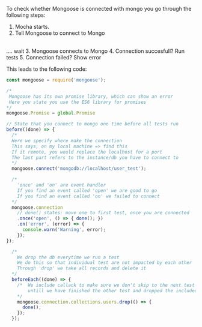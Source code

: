 To check whether Mongoose is connected with mongo you go through the following steps:
1. Mocha starts.
2. Tell Mongoose to connect to Mongo 
<br/>
.... wait
3. Mongoose connects to Mongo
4. Connection succesfull? Run tests
5. Connection failed? Show error

This leads to the following code:
```js
const mongoose = require('mongoose');

/*
 Mongoose has its own promise library, which can show an error
 Here you state you use the ES6 library for promises
*/
mongoose.Promise = global.Promise

// State that you connect to mongo one time before all tests run
before((done) => {
  /*
  Here we specify where make the connection
  This says, on my local machine => find this
  If it remote, you would replace the localhost for a port
  The last part refers to the instance/db you have to connect to
  */
  mongoose.connect('mongodb://localhost/user_test');

  /*
    'once' and 'on' are event handler
    If you find an event called 'open' we are good to go
    If you find an event called 'on' we failed to connect
  */
  mongoose.connection
    // done() states: move one to first test, once you are connected
    .once('open', () => { done(); })
    .on('error', (error) => {
      console.warn('Warning', error);
    });
});

  /*
    We drop the db everytime we run a test
    We do this so that individual test are not impacted by each other
    Through 'drop' we take all records and delete it
  */
  beforeEach((done) => {
    /*  We include callack to make sure we don't skip to the next test
        untill we have finished the other test and dropped the included data
    */
    mongoose.connection.collections.users.drop(() => {
      done();
    });
  });
```


